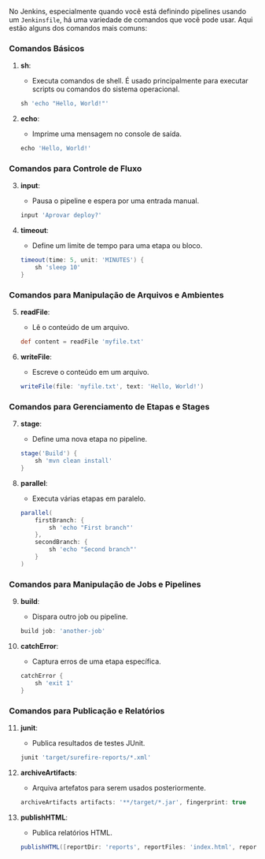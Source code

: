 No Jenkins, especialmente quando você está definindo pipelines usando um `Jenkinsfile`, há uma variedade de comandos que você pode usar. Aqui estão alguns dos comandos mais comuns:

### Comandos Básicos

1. **sh**:

   - Executa comandos de shell. É usado principalmente para executar scripts ou comandos do sistema operacional.

   ```groovy
   sh 'echo "Hello, World!"'
   ```

2. **echo**:
   - Imprime uma mensagem no console de saída.
   ```groovy
   echo 'Hello, World!'
   ```

### Comandos para Controle de Fluxo

3. **input**:

   - Pausa o pipeline e espera por uma entrada manual.

   ```groovy
   input 'Aprovar deploy?'
   ```

4. **timeout**:
   - Define um limite de tempo para uma etapa ou bloco.
   ```groovy
   timeout(time: 5, unit: 'MINUTES') {
       sh 'sleep 10'
   }
   ```

### Comandos para Manipulação de Arquivos e Ambientes

5. **readFile**:

   - Lê o conteúdo de um arquivo.

   ```groovy
   def content = readFile 'myfile.txt'
   ```

6. **writeFile**:
   - Escreve o conteúdo em um arquivo.
   ```groovy
   writeFile(file: 'myfile.txt', text: 'Hello, World!')
   ```

### Comandos para Gerenciamento de Etapas e Stages

7. **stage**:

   - Define uma nova etapa no pipeline.

   ```groovy
   stage('Build') {
       sh 'mvn clean install'
   }
   ```

8. **parallel**:
   - Executa várias etapas em paralelo.
   ```groovy
   parallel(
       firstBranch: {
           sh 'echo "First branch"'
       },
       secondBranch: {
           sh 'echo "Second branch"'
       }
   )
   ```

### Comandos para Manipulação de Jobs e Pipelines

9. **build**:

   - Dispara outro job ou pipeline.

   ```groovy
   build job: 'another-job'
   ```

10. **catchError**:
    - Captura erros de uma etapa específica.
    ```groovy
    catchError {
        sh 'exit 1'
    }
    ```

### Comandos para Publicação e Relatórios

11. **junit**:

    - Publica resultados de testes JUnit.

    ```groovy
    junit 'target/surefire-reports/*.xml'
    ```

12. **archiveArtifacts**:

    - Arquiva artefatos para serem usados posteriormente.

    ```groovy
    archiveArtifacts artifacts: '**/target/*.jar', fingerprint: true
    ```

13. **publishHTML**:
    - Publica relatórios HTML.
    ```groovy
    publishHTML([reportDir: 'reports', reportFiles: 'index.html', reportName: 'HTML Report'])
    ```
